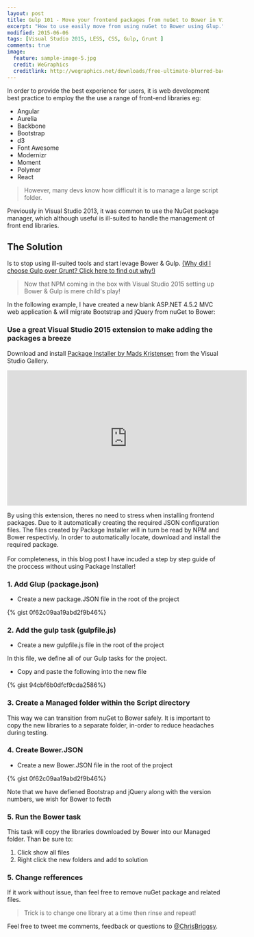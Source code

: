 ```yaml
---
layout: post
title: Gulp 101 - Move your frontend packages from nuGet to Bower in Visual Studio 2015
excerpt: "How to use easily move from using nuGet to Bower using Glup."
modified: 2015-06-06
tags: [Visual Studio 2015, LESS, CSS, Gulp, Grunt ]
comments: true
image:
  feature: sample-image-5.jpg
  credit: WeGraphics
  creditlink: http://wegraphics.net/downloads/free-ultimate-blurred-background-pack/
---
```


In order to provide the best experience for users, it is web development best practice to employ the the use a range of front-end libraries eg: 

* Angular
* Aurelia
* Backbone
* Bootstrap
* d3
* Font Awesome
* Modernizr
* Moment
* Polymer
* React

> However, many devs know how difficult it is to manage a large script folder. 

Previously in Visual Studio 2013, it was common to use the NuGet package manager, which although useful is ill-suited to handle the management of front end libraries.

## The Solution

Is to stop using ill-suited tools and start levage Bower & Gulp. [(Why did I choose Gulp over Grunt? Click here to find out why!)](http://blog.chrisbriggsy.com/Gulp-101-CSS-all-the-LESS/)

> Now that NPM coming in the box with Visual Studio 2015 setting up Bower & Gulp is mere child's play!

In the following example, I have created a new blank ASP.NET 4.5.2 MVC web application & will migrate Bootstrap and jQuery from nuGet to Bower:

### Use a great Visual Studio 2015 extension to make adding the packages a breeze

Download and install [Package Installer by Mads Kristensen](https://visualstudiogallery.msdn.microsoft.com/753b9720-1638-4f9a-ad8d-2c45a410fd74) from the Visual Studio Gallery.

<iframe width="560" height="315" src="https://www.youtube.com/embed/WigizERVWtc" frameborder="0" allowfullscreen></iframe>

By using this extension, theres no need to stress when installing frontend packages. Due to it automatically creating the required JSON configuration files. The files created by Package Installer will in turn be read by NPM and Bower respectivly. In order to automatically locate, download and install the required package. <br><br>For completeness, in this blog post I have incuded a step by step guide of the proccess without using Package Installer!

### 1. Add Glup (package.json)

* Create a new package.JSON file in the root of the project

{% gist 0f62c09aa19abd2f9b46%}

### 2. Add the gulp task (gulpfile.js)

* Create a new gulpfile.js file in the root of the project

In this file, we define all of our Gulp tasks for the project.

* Copy and paste the following into the new file

{% gist 94cbf6b0dfcf9cda2586%}

### 3. Create a Managed folder within the Script directory

This way we can transition from nuGet to Bower safely. It is important to copy the new libraries to a separate folder, in-order to reduce headaches during testing.

### 4. Create Bower.JSON

* Create a new Bower.JSON file in the root of the project

{% gist 0f62c09aa19abd2f9b46%}

Note that we have defiened Bootstrap and jQuery along with the version numbers, we wish for Bower to fecth

### 5. Run the Bower task

This task will copy the libraries downloaded by Bower into our Managed folder. Than be sure to:

1. Click show all files
2. Right click the new folders and add to solution

### 5. Change refferences 

If it work without issue, than feel free to remove nuGet package and related files. 

> Trick is to change one library at a time then rinse and repeat!
 
Feel free to tweet me comments, feedback or questions to [@ChrisBriggsy](https://twitter.com/ChrisBriggsy).